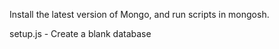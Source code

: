 Install the latest version of Mongo, and run scripts in mongosh.

setup.js - Create a blank database
